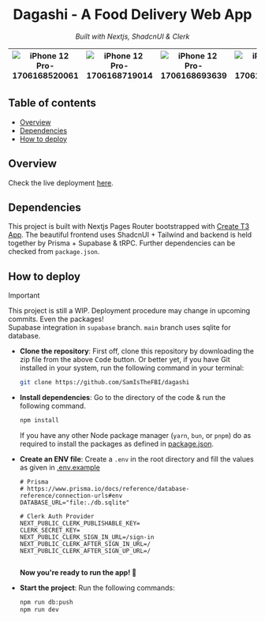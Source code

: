 <div align="center">

# Dagashi - A Food Delivery Web App
 _Built with Nextjs, ShadcnUI & Clerk_ 

|![iPhone 12 Pro-1706168520061](https://github.com/SamIsTheFBI/reown-now/assets/70562711/f87c4a3b-d9dc-48d2-a27e-b7cdb513e49d)|![iPhone 12 Pro-1706168719014](https://github.com/SamIsTheFBI/reown-now/assets/70562711/2209f87a-b446-4b74-a871-4daac2f0aa25)|![iPhone 12 Pro-1706168693639](https://github.com/SamIsTheFBI/reown-now/assets/70562711/b03f9b46-b3a9-42a9-b2a4-01bc50353829)|![iPhone 12 Pro-1706168703685](https://github.com/SamIsTheFBI/reown-now/assets/70562711/b35c27ce-ad1a-423f-8a46-62c3c6d39a53)|
|--|--|--|--|

</div>

</div>

## Table of contents

- [Overview](#overview)
- [Dependencies](#dependencies)
- [How to deploy](#how-to-deploy)

## Overview
Check the live deployment [here](https://dagashi.vercel.app/).

## Dependencies
This project is built with Nextjs Pages Router bootstrapped with [Create T3 App](https://create.t3.gg/). The beautiful frontend uses ShadcnUI + Tailwind and backend is held together by Prisma + Supabase & tRPC. Further dependencies can be checked from `package.json`.

## How to deploy

> [!IMPORTANT]
> This project is still a WIP. Deployment procedure may change in upcoming commits.
> Even the packages!
> <br />Supabase integration in `supabase` branch.
> `main` branch uses sqlite for database. 

- **Clone the repository**: First off, clone this repository by downloading the zip file from the above <kbd>Code</kbd> button. Or better yet, if you have Git installed in your system, run the following command in your terminal:
   
  ```bash
  git clone https://github.com/SamIsTheFBI/dagashi
  ```
- **Install dependencies**: Go to the directory of the code & run the following command.

  ```bash
  npm install
  ```
  If you have any other Node package manager (`yarn`, `bun`, or `pnpm`) do as required to install the packages as defined in [package.json](https://github.com/SamIsTheFBI/dagashi/blob/main/package.json).
-  **Create an ENV file**: Create a `.env` in the root directory and fill the values as given in [.env.example](https://github.com/SamIsTheFBI/dagashi/blob/main/.env.example)

    ```env
    # Prisma
    # https://www.prisma.io/docs/reference/database-reference/connection-urls#env
    DATABASE_URL="file:./db.sqlite"
    
    # Clerk Auth Provider
    NEXT_PUBLIC_CLERK_PUBLISHABLE_KEY=
    CLERK_SECRET_KEY=
    NEXT_PUBLIC_CLERK_SIGN_IN_URL=/sign-in
    NEXT_PUBLIC_CLERK_AFTER_SIGN_IN_URL=/
    NEXT_PUBLIC_CLERK_AFTER_SIGN_UP_URL=/
  
    ```
    **Now you're ready to run the app! 🚀**

- **Start the project**: Run the following commands:

  ```bash
  npm run db:push
  npm run dev
  ```
